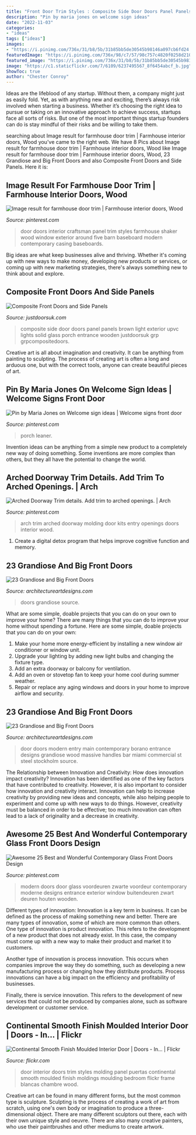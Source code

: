 ```yaml
---
title: "Front Door Trim Styles : Composite Side Door Doors Panel Panels Brown Light Exterior Upvc Lights Solid Glass Porch Entrance Wooden Justdoorsuk Grp Grpcompositedoors"
description: "Pin by maria jones on welcome sign ideas"
date: "2022-11-03"
categories:
- "ideas"
tags: ["ideas"]
images:
- "https://i.pinimg.com/736x/31/b8/5b/31b85bb5de30545b98146a097cb6fd24.jpg"
featuredImage: "https://i.pinimg.com/736x/98/c7/57/98c757c4820f0258d2105bf920eaf945.jpg"
featured_image: "https://i.pinimg.com/736x/31/b8/5b/31b85bb5de30545b98146a097cb6fd24.jpg"
image: "https://c1.staticflickr.com/7/6109/6237495567_8f6454abcf_b.jpg"
ShowToc: true
author: "Chester Conroy"
---
```



Ideas are the lifeblood of any startup. Without them, a company might just as easily fold. Yet, as with anything new and exciting, there’s always risk involved when starting a business. Whether it’s choosing the right idea to pursue or taking on an innovative approach to achieve success, startups face all sorts of risks. But one of the most important things startup founders can do is stay mindful of their risks and be willing to take them.

	

		
searching about Image result for farmhouse door trim | Farmhouse interior doors, Wood you've came to the right web. We have 8 Pics about Image result for farmhouse door trim | Farmhouse interior doors, Wood like Image result for farmhouse door trim | Farmhouse interior doors, Wood, 23 Grandiose and Big Front Doors and also Composite Front Doors and Side Panels. Here it is:
		
    
## Image Result For Farmhouse Door Trim | Farmhouse Interior Doors, Wood

<img loading=lazy src="https://i.pinimg.com/736x/98/c7/57/98c757c4820f0258d2105bf920eaf945.jpg" onerror="this.onerror=null;this.src='https://tse3.mm.bing.net/th?id=OIP.y5BKDgf2HLAjTtMMC8AAOAHaJ4&amp;pid=15.1';" alt="Image result for farmhouse door trim | Farmhouse interior doors, Wood">

_Source: pinterest.com_

>door doors interior craftsman panel trim styles farmhouse shaker wood window exterior around five barn baseboard modern contemporary casing baseboards. 

	

Big ideas are what keep businesses alive and thriving. Whether it's coming up with new ways to make money, developing new products or services, or coming up with new marketing strategies, there's always something new to think about and explore.

    
## Composite Front Doors And Side Panels

<img loading=lazy src="https://justdoorsuk.com/images/Composite/SidePanels/paul251013.jpg" onerror="this.onerror=null;this.src='https://tse4.mm.bing.net/th?id=OIP.FfmRYdKADvvvHkihibSK3wHaKv&amp;pid=15.1';" alt="Composite Front Doors and Side Panels">

_Source: justdoorsuk.com_

>composite side door doors panel panels brown light exterior upvc lights solid glass porch entrance wooden justdoorsuk grp grpcompositedoors. 

	

Creative art is all about imagination and creativity. It can be anything from painting to sculpting. The process of creating art is often a long and arduous one, but with the correct tools, anyone can create beautiful pieces of art.

    
## Pin By Maria Jones On Welcome Sign Ideas | Welcome Signs Front Door

<img loading=lazy src="https://i.pinimg.com/736x/c9/b0/0a/c9b00ae42a3a77cac4dc3e815aeb8151.jpg" onerror="this.onerror=null;this.src='https://tse3.mm.bing.net/th?id=OIP.veFNKlF81rCIVy6xDnFstwHaJ4&amp;pid=15.1';" alt="Pin by Maria Jones on Welcome sign ideas | Welcome signs front door">

_Source: pinterest.com_

>porch leaner. 

	

Invention ideas can be anything from a simple new product to a completely new way of doing something. Some inventions are more complex than others, but they all have the potential to change the world.

    
## Arched Doorway Trim Details. Add Trim To Arched Openings. | Arch

<img loading=lazy src="https://i.pinimg.com/736x/31/b8/5b/31b85bb5de30545b98146a097cb6fd24.jpg" onerror="this.onerror=null;this.src='https://tse2.mm.bing.net/th?id=OIP.Pp92P1VXzGcPvDxY5bVDLgHaJ3&amp;pid=15.1';" alt="Arched Doorway Trim details. Add trim to arched openings. | Arch">

_Source: pinterest.com_

>arch trim arched doorway molding door kits entry openings doors interior wood. 

	

1. Create a digital detox program that helps improve cognitive function and memory.

    
## 23 Grandiose And Big Front Doors

<img loading=lazy src="https://www.architectureartdesigns.com/wp-content/uploads/2013/10/1433.jpg" onerror="this.onerror=null;this.src='https://tse1.mm.bing.net/th?id=OIP.UPVZxU47fVofYoGaYwUcwAHaJq&amp;pid=15.1';" alt="23 Grandiose and Big Front Doors">

_Source: architectureartdesigns.com_

>doors grandiose source. 

	

What are some simple, doable projects that you can do on your own to improve your home?
There are many things that you can do to improve your home without spending a fortune. Here are some simple, doable projects that you can do on your own:
1. Make your home more energy-efficient by installing a new window air conditioner or window unit.
2. Upgrade your lighting by adding new light bulbs and changing the fixture type.
3. Add an extra doorway or balcony for ventilation. 
4. Add an oven or stovetop fan to keep your home cool during summer weather. 
5. Repair or replace any aging windows and doors in your home to improve airflow and security.

    
## 23 Grandiose And Big Front Doors

<img loading=lazy src="https://www.architectureartdesigns.com/wp-content/uploads/2013/10/1929-630x614.jpg" onerror="this.onerror=null;this.src='https://tse3.mm.bing.net/th?id=OIP.lCVp4Qkky_W6y7BSQ7yVIgHaHN&amp;pid=15.1';" alt="23 Grandiose and Big Front Doors">

_Source: architectureartdesigns.com_

>door doors modern entry main contemporary borano entrance designs grandiose wood massive handles bar miami commercial st steel stockholm source. 

	

The Relationship between Innovation and Creativity: How does innovation impact creativity?
Innovation has been identified as one of the key factors that have contributed to creativity. However, it is also important to consider how innovation and creativity interact. Innovation can help to increase creativity by providing new ideas and concepts, while also helping people to experiment and come up with new ways to do things. However, creativity must be balanced in order to be effective; too much innovation can often lead to a lack of originality and a decrease in creativity.

    
## Awesome 25 Best And Wonderful Contemporary Glass Front Doors Design

<img loading=lazy src="https://i.pinimg.com/736x/83/50/6a/83506a923726d4c0522083d3f6bd2a29.jpg" onerror="this.onerror=null;this.src='https://tse3.mm.bing.net/th?id=OIP.dijVuCyddWaooMS0C3y7XwHaJ3&amp;pid=15.1';" alt="Awesome 25 Best and Wonderful Contemporary Glass Front Doors Design">

_Source: pinterest.com_

>modern doors door glass voordeuren zwarte voordeur contemporary moderne designs entrance exterior window buitendeuren zwart deuren houten wooden. 

	

Different types of innovation:
Innovation is a key term in business. It can be defined as the process of making something new and better. There are many types of innovation, some of which are more common than others. 
One type of innovation is product innovation. This refers to the development of a new product that does not already exist. In this case, the company must come up with a new way to make their product and market it to customers. 

Another type of innovation is process innovation. This occurs when companies improve the way they do something, such as developing a new manufacturing process or changing how they distribute products. Process innovations can have a big impact on the efficiency and profitability of businesses. 

Finally, there is service innovation. This refers to the development of new services that could not be produced by companies alone, such as software development or customer service.

    
## Continental Smooth Finish Moulded Interior Door | Doors - In… | Flickr

<img loading=lazy src="https://c1.staticflickr.com/7/6109/6237495567_8f6454abcf_b.jpg" onerror="this.onerror=null;this.src='https://tse2.mm.bing.net/th?id=OIP._hZXAQ2UxenFb6YGHENavwHaJ4&amp;pid=15.1';" alt="Continental Smooth Finish Moulded Interior Door | Doors - In… | Flickr">

_Source: flickr.com_

>door interior doors trim styles molding panel puertas continental smooth moulded finish moldings moulding bedroom flickr frame blancas chambre wood. 

	

Creative art can be found in many different forms, but the most common type is sculpture. Sculpting is the process of creating a work of art from scratch, using one's own body or imagination to produce a three-dimensional object. There are many different sculptors out there, each with their own unique style and oeuvre. There are also many creative painters, who use their paintbrushes and other mediums to create artwork.

